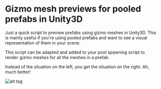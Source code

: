 # Gizmo mesh previews for pooled prefabs in Unity3D

Just a quick script to preview prefabs using gizmo meshes in Unity3D. This is mainly useful if you're using pooled prefabs and want to see a visual representation of them in your scene.

This script can be adapted and added to your pool spawning script to render gizmo meshes for all the meshes in a prefab.

Instead of the situation on the left, you get the situation on the right. Ah, much better!

![alt tag](https://raw.githubusercontent.com/editkid/unity3d-gizmo-mesh-preview/master/preview.jpg)
